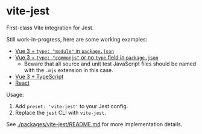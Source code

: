 # vite-jest

First-class Vite integration for Jest.

Still work-in-progress, here are some working examples:

- [Vue 3 + `type: "module"` in `package.json`](./examples/vue-app-type-module/)
- [Vue 3 + `type: "commonjs"` or no `type` field in `package.json`](./examples/vue-app-type-commonjs/)
  - Beware that all source and unit test JavaScript files should be named with the `.mjs` extension in this case.
- [Vue 3 + TypeScript](./examples/vue-app-ts/)
- [React](./examples/react-app-type-module/)

Usage:

1. Add `preset: 'vite-jest'` to your Jest config.
2. Replace the `jest` CLI with `vite-jest`.

See [./packages/vite-jest/README.md](./packages/vite-jest/README.md) for more implementation details.
